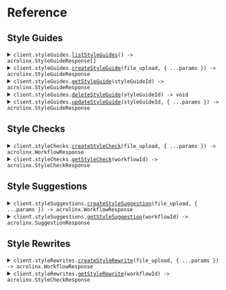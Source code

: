 # Reference

## Style Guides

<details><summary><code>client.styleGuides.<a href="/src/api/resources/styleGuides/client/Client.ts">listStyleGuides</a>() -> acrolinx.StyleGuideResponse[]</code></summary>
<dl>
<dd>

#### 📝 Description

<dl>
<dd>

<dl>
<dd>

Retrieve all style guides associated with your organization.

</dd>
</dl>
</dd>
</dl>

#### 🔌 Usage

<dl>
<dd>

<dl>
<dd>

```typescript
await client.styleGuides.listStyleGuides();
```

</dd>
</dl>
</dd>
</dl>

#### ⚙️ Parameters

<dl>
<dd>

<dl>
<dd>

**requestOptions:** `StyleGuides.RequestOptions`

</dd>
</dl>
</dd>
</dl>

</dd>
</dl>
</details>

<details><summary><code>client.styleGuides.<a href="/src/api/resources/styleGuides/client/Client.ts">createStyleGuide</a>(file_upload, { ...params }) -> acrolinx.StyleGuideResponse</code></summary>
<dl>
<dd>

#### 📝 Description

<dl>
<dd>

<dl>
<dd>

Create a new style guide that can be used in checks, suggestions, and rewrites.

</dd>
</dl>
</dd>
</dl>

#### 🔌 Usage

<dl>
<dd>

<dl>
<dd>

```typescript
await client.styleGuides.createStyleGuide(fs.createReadStream("/path/to/your/file"), {});
```

</dd>
</dl>
</dd>
</dl>

#### ⚙️ Parameters

<dl>
<dd>

<dl>
<dd>

**file_upload:** `File | fs.ReadStream | Blob`

</dd>
</dl>

<dl>
<dd>

**request:** `acrolinx.StyleGuideRequestBody`

</dd>
</dl>

<dl>
<dd>

**requestOptions:** `StyleGuides.RequestOptions`

</dd>
</dl>
</dd>
</dl>

</dd>
</dl>
</details>

<details><summary><code>client.styleGuides.<a href="/src/api/resources/styleGuides/client/Client.ts">getStyleGuide</a>(styleGuideId) -> acrolinx.StyleGuideResponse</code></summary>
<dl>
<dd>

#### 📝 Description

<dl>
<dd>

<dl>
<dd>

Retrieve a specific style guide by ID, including its metadata such as `name` and `status`.

</dd>
</dl>
</dd>
</dl>

#### 🔌 Usage

<dl>
<dd>

<dl>
<dd>

```typescript
await client.styleGuides.getStyleGuide("style_guide_id");
```

</dd>
</dl>
</dd>
</dl>

#### ⚙️ Parameters

<dl>
<dd>

<dl>
<dd>

**styleGuideId:** `string` — The ID of the style guide.

</dd>
</dl>

<dl>
<dd>

**requestOptions:** `StyleGuides.RequestOptions`

</dd>
</dl>
</dd>
</dl>

</dd>
</dl>
</details>

<details><summary><code>client.styleGuides.<a href="/src/api/resources/styleGuides/client/Client.ts">deleteStyleGuide</a>(styleGuideId) -> void</code></summary>
<dl>
<dd>

#### 📝 Description

<dl>
<dd>

<dl>
<dd>

Delete a style guide by ID.

</dd>
</dl>
</dd>
</dl>

#### 🔌 Usage

<dl>
<dd>

<dl>
<dd>

```typescript
await client.styleGuides.deleteStyleGuide("style_guide_id");
```

</dd>
</dl>
</dd>
</dl>

#### ⚙️ Parameters

<dl>
<dd>

<dl>
<dd>

**styleGuideId:** `string` — The ID of the style guide.

</dd>
</dl>

<dl>
<dd>

**requestOptions:** `StyleGuides.RequestOptions`

</dd>
</dl>
</dd>
</dl>

</dd>
</dl>
</details>

<details><summary><code>client.styleGuides.<a href="/src/api/resources/styleGuides/client/Client.ts">updateStyleGuide</a>(styleGuideId, { ...params }) -> acrolinx.StyleGuideResponse</code></summary>
<dl>
<dd>

#### 📝 Description

<dl>
<dd>

<dl>
<dd>

Update the name of an existing style guide.

</dd>
</dl>
</dd>
</dl>

#### 🔌 Usage

<dl>
<dd>

<dl>
<dd>

```typescript
await client.styleGuides.updateStyleGuide("style_guide_id", {
    name: "name",
});
```

</dd>
</dl>
</dd>
</dl>

#### ⚙️ Parameters

<dl>
<dd>

<dl>
<dd>

**styleGuideId:** `string` — The ID of the style guide.

</dd>
</dl>

<dl>
<dd>

**request:** `acrolinx.BodyStyleGuidesUpdateStyleGuide`

</dd>
</dl>

<dl>
<dd>

**requestOptions:** `StyleGuides.RequestOptions`

</dd>
</dl>
</dd>
</dl>

</dd>
</dl>
</details>

## Style Checks

<details><summary><code>client.styleChecks.<a href="/src/api/resources/styleChecks/client/Client.ts">createStyleCheck</a>(file_upload, { ...params }) -> acrolinx.WorkflowResponse</code></summary>
<dl>
<dd>

#### 📝 Description

<dl>
<dd>

<dl>
<dd>

Start a style and brand check workflow. Returns a workflow ID to use for polling results.

</dd>
</dl>
</dd>
</dl>

#### 🔌 Usage

<dl>
<dd>

<dl>
<dd>

```typescript
await client.styleChecks.createStyleCheck(fs.createReadStream("/path/to/your/file"), {
    dialect: "american_english",
    tone: "academic",
    style_guide: "style_guide",
});
```

</dd>
</dl>
</dd>
</dl>

#### ⚙️ Parameters

<dl>
<dd>

<dl>
<dd>

**file_upload:** `File | fs.ReadStream | Blob`

</dd>
</dl>

<dl>
<dd>

**request:** `acrolinx.StyleChecksCreateStyleCheckRequest`

</dd>
</dl>

<dl>
<dd>

**requestOptions:** `StyleChecks.RequestOptions`

</dd>
</dl>
</dd>
</dl>

</dd>
</dl>
</details>

<details><summary><code>client.styleChecks.<a href="/src/api/resources/styleChecks/client/Client.ts">getStyleCheck</a>(workflowId) -> acrolinx.StyleCheckResponse</code></summary>
<dl>
<dd>

#### 📝 Description

<dl>
<dd>

<dl>
<dd>

Retrieve the results of a style and brand check workflow. Returns `running` or `complete` status.

</dd>
</dl>
</dd>
</dl>

#### 🔌 Usage

<dl>
<dd>

<dl>
<dd>

```typescript
await client.styleChecks.getStyleCheck("workflow_id");
```

</dd>
</dl>
</dd>
</dl>

#### ⚙️ Parameters

<dl>
<dd>

<dl>
<dd>

**workflowId:** `string`

</dd>
</dl>

<dl>
<dd>

**requestOptions:** `StyleChecks.RequestOptions`

</dd>
</dl>
</dd>
</dl>

</dd>
</dl>
</details>

## Style Suggestions

<details><summary><code>client.styleSuggestions.<a href="/src/api/resources/styleSuggestions/client/Client.ts">createStyleSuggestion</a>(file_upload, { ...params }) -> acrolinx.WorkflowResponse</code></summary>
<dl>
<dd>

#### 📝 Description

<dl>
<dd>

<dl>
<dd>

Start a style and brand suggestion workflow. Returns a workflow ID to use for polling results.

</dd>
</dl>
</dd>
</dl>

#### 🔌 Usage

<dl>
<dd>

<dl>
<dd>

```typescript
await client.styleSuggestions.createStyleSuggestion(fs.createReadStream("/path/to/your/file"), {
    dialect: "american_english",
    tone: "academic",
    style_guide: "style_guide",
});
```

</dd>
</dl>
</dd>
</dl>

#### ⚙️ Parameters

<dl>
<dd>

<dl>
<dd>

**file_upload:** `File | fs.ReadStream | Blob`

</dd>
</dl>

<dl>
<dd>

**request:** `acrolinx.StyleSuggestionsCreateStyleSuggestionRequest`

</dd>
</dl>

<dl>
<dd>

**requestOptions:** `StyleSuggestions.RequestOptions`

</dd>
</dl>
</dd>
</dl>

</dd>
</dl>
</details>

<details><summary><code>client.styleSuggestions.<a href="/src/api/resources/styleSuggestions/client/Client.ts">getStyleSuggestion</a>(workflowId) -> acrolinx.SuggestionResponse</code></summary>
<dl>
<dd>

#### 📝 Description

<dl>
<dd>

<dl>
<dd>

Retrieve the results of a style and brand suggestion workflow. Returns `running` or `complete` status.

</dd>
</dl>
</dd>
</dl>

#### 🔌 Usage

<dl>
<dd>

<dl>
<dd>

```typescript
await client.styleSuggestions.getStyleSuggestion("workflow_id");
```

</dd>
</dl>
</dd>
</dl>

#### ⚙️ Parameters

<dl>
<dd>

<dl>
<dd>

**workflowId:** `string`

</dd>
</dl>

<dl>
<dd>

**requestOptions:** `StyleSuggestions.RequestOptions`

</dd>
</dl>
</dd>
</dl>

</dd>
</dl>
</details>

## Style Rewrites

<details><summary><code>client.styleRewrites.<a href="/src/api/resources/styleRewrites/client/Client.ts">createStyleRewrite</a>(file_upload, { ...params }) -> acrolinx.WorkflowResponse</code></summary>
<dl>
<dd>

#### 📝 Description

<dl>
<dd>

<dl>
<dd>

Start a style and brand rewrite workflow. Returns a workflow ID to use for polling results.

</dd>
</dl>
</dd>
</dl>

#### 🔌 Usage

<dl>
<dd>

<dl>
<dd>

```typescript
await client.styleRewrites.createStyleRewrite(fs.createReadStream("/path/to/your/file"), {
    dialect: "american_english",
    tone: "academic",
    style_guide: "style_guide",
});
```

</dd>
</dl>
</dd>
</dl>

#### ⚙️ Parameters

<dl>
<dd>

<dl>
<dd>

**file_upload:** `File | fs.ReadStream | Blob`

</dd>
</dl>

<dl>
<dd>

**request:** `acrolinx.StyleRewritesCreateStyleRewriteRequest`

</dd>
</dl>

<dl>
<dd>

**requestOptions:** `StyleRewrites.RequestOptions`

</dd>
</dl>
</dd>
</dl>

</dd>
</dl>
</details>

<details><summary><code>client.styleRewrites.<a href="/src/api/resources/styleRewrites/client/Client.ts">getStyleRewrite</a>(workflowId) -> acrolinx.StyleCheckResponse</code></summary>
<dl>
<dd>

#### 📝 Description

<dl>
<dd>

<dl>
<dd>

Retrieve the results of a rewrite workflow. Returns `running` or `complete` status.

</dd>
</dl>
</dd>
</dl>

#### 🔌 Usage

<dl>
<dd>

<dl>
<dd>

```typescript
await client.styleRewrites.getStyleRewrite("workflow_id");
```

</dd>
</dl>
</dd>
</dl>

#### ⚙️ Parameters

<dl>
<dd>

<dl>
<dd>

**workflowId:** `string`

</dd>
</dl>

<dl>
<dd>

**requestOptions:** `StyleRewrites.RequestOptions`

</dd>
</dl>
</dd>
</dl>

</dd>
</dl>
</details>

